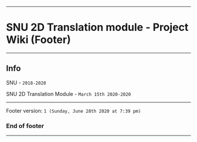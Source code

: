 
***

# SNU 2D Translation module - Project Wiki (Footer)

***

## Info

SNU - `2018-2020`

SNU 2D Translation Module - `March 15th 2020-2020`

***

Footer version: `1 (Sunday, June 28th 2020 at 7:39 pm)`

### End of footer

***
